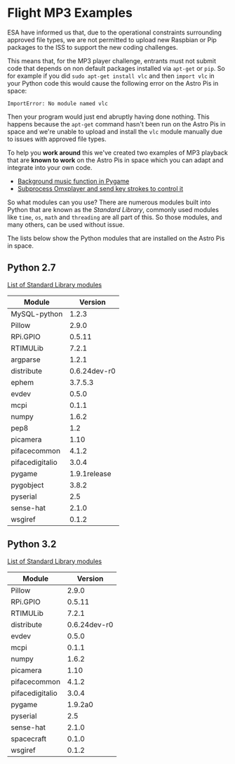 # Flight MP3 Examples

ESA have informed us that, due to the operational constraints surrounding approved file types, we are not permitted to upload new Raspbian or Pip packages to the ISS to support the new coding challenges.

This means that, for the MP3 player challenge, entrants must not submit code that depends on non default packages installed via `apt-get` or `pip`. So for example if you did `sudo apt-get install vlc` and then `import vlc` in your Python code this would cause the following error on the Astro Pis in space:

`ImportError: No module named vlc`

Then your program would just end abruptly having done nothing. This happens because the `apt-get` command hasn't been run on the Astro Pis in space and we're unable to upload and install the `vlc` module manually due to issues with approved file types.

To help you **work around** this we've created two examples of MP3 playback that are **known to work** on the Astro Pis in space which you can adapt and integrate into your own code.

- [Background music function in Pygame](pygame_music.py)
- [Subprocess Omxplayer and send key strokes to control it](omxplayer_shell.py)

So what modules can you use? There are numerous modules built into Python that are known as the *Standard Library*, commonly used modules like `time`, `os`, `math` and `threading` are all part of this. So those modules, and many others, can be used without issue.

The lists below show the Python modules that are installed on the Astro Pis in space.

## Python 2.7

[List of Standard Library modules](https://docs.python.org/2.7/py-modindex.html)

Module | Version
---|---
MySQL-python|1.2.3
Pillow|2.9.0
RPi.GPIO|0.5.11
RTIMULib|7.2.1
argparse|1.2.1
distribute|0.6.24dev-r0
ephem|3.7.5.3
evdev|0.5.0
mcpi|0.1.1
numpy|1.6.2
pep8|1.2
picamera|1.10
pifacecommon|4.1.2
pifacedigitalio|3.0.4
pygame|1.9.1release
pygobject|3.8.2
pyserial|2.5
sense-hat|2.1.0
wsgiref|0.1.2

## Python 3.2

[List of Standard Library modules](https://docs.python.org/3.2/py-modindex.html)

Module | Version
---|---
Pillow|2.9.0
RPi.GPIO|0.5.11
RTIMULib|7.2.1
distribute|0.6.24dev-r0
evdev|0.5.0
mcpi|0.1.1
numpy|1.6.2
picamera|1.10
pifacecommon|4.1.2
pifacedigitalio|3.0.4
pygame|1.9.2a0
pyserial|2.5
sense-hat|2.1.0
spacecraft|0.1.0
wsgiref|0.1.2
